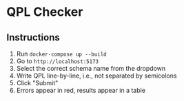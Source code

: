# QPL Checker

## Instructions

1. Run `docker-compose up --build`
2. Go to `http://localhost:5173`
3. Select the correct schema name from the dropdown
4. Write QPL line-by-line, i.e., not separated by semicolons
5. Click "Submit"
6. Errors appear in red, results appear in a table
